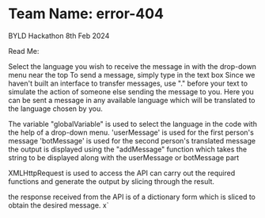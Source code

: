# Team Name: error-404
BYLD Hackathon 8th Feb 2024

Read Me:

Select the language you wish to receive the message in with the drop-down menu near the top
To send a message, simply type in the text box
Since we haven't built an interface to transfer messages, use "." before your text to simulate the action of someone else sending the message to you.
Here you can be sent a message in any available language which will be translated to the language chosen by you.

The variable "globalVariable" is used to select the language in the code with the help of a drop-down menu.
'userMessage' is used for the first person's message
'botMessage' is used for the second person's translated message
the output is displayed using the "addMessage" function which takes the string to be displayed along with the userMessage or botMessage part

XMLHttpRequest is used to access the API can carry out the required functions and generate the output by slicing through the result.

the response received from the API is of a dictionary form which is sliced to obtain the desired message.
x`
